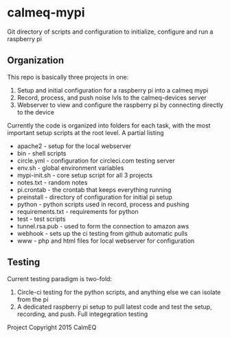 # calmeq-mypi
Git directory of scripts and configuration to initialize, configure and run a raspberry pi


## Organization

This repo is basically three projects in one:
1. Setup and initial configuration for a raspberry pi into a calmeq mypi
2. Record, process, and push noise lvls to the calmeq-devices server
3. Webserver to view and configure the raspberry pi by connecting directly to the device

Currently the code is organized into folders for each task, with the most important setup scripts 
at the root level. A partial listing

* apache2 - setup for the local webserver
* bin - shell scripts
* circle.yml - configuration for circleci.com testing server
* env.sh - global environment variables
* mypi-init.sh - core setup script for all 3 projects
* notes.txt - random notes
* pi.crontab - the crontab that keeps everything running
* preinstall - directory of configuration for initial pi setup
* python - python scripts used in record, process and pushing 
* requirements.txt - requirements for python
* test - test scripts
* tunnel.rsa.pub - used to form the connection to amazon aws
* webhook - sets up the ci testing from github automatic pulls
* www - php and html files for local webserver for configuration



## Testing

Current testing paradigm is two-fold:
1. Circle-ci testing for the python scripts, and anything else we can isolate from the pi
2. A dedicated raspberry pi setup to pull latest code and test the setup, recording, and push. Full integegration testing





Project Copyright 2015 CalmEQ

